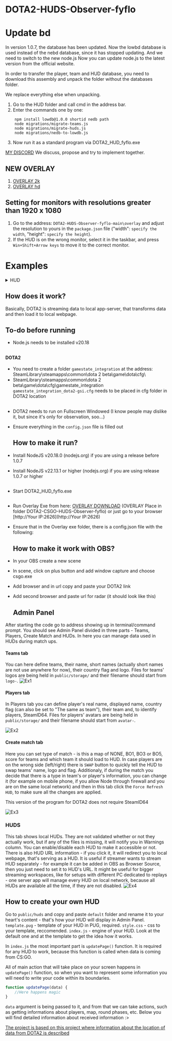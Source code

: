# DOTA2-HUDS-Observer-fyflo

# Update bd
In version 1.0.7, the database has been updated. Now the lowbd database is used instead of the nebd database, since it has stopped updating. And we need to switch to the new node.js Now you can update node.js to the latest version from the official website.

In order to transfer the player, team and HUD database, you need to download this assembly and unpack the folder without the databases folder.

We replace everything else when unpacking.

1. Go to the HUD folder and call cmd in the address bar.
2. Enter the commands one by one:
```commands
   	npm install lowdb@1.0.0 shortid nedb path
	node migrations/migrate-teams.js
	node migrations/migrate-huds.js
	node migrations/nedb-to-lowdb.js
```
3. Now run it as a standard program via DOTA2_HUD_fyflo.exe

[MY DISCORD](https://discordapp.com/channels/392006529206976512/392006529206976514) We discuss, propose and try to implement together.

## NEW OVERLAY
1. [OVERLAY 2k](https://drive.google.com/file/d/1MpVZwhrmr0-cL3VijTfKtBwfLF5ZAQJv/view?usp=drive_link)
2. [OVERLAY hd](https://drive.google.com/file/d/1gl0UTRwlGgCVBF9gDOQe3gT7aMM_apO-/view?usp=sharing)

## Setting for monitors with resolutions greater than 1920 x 1080
1. Go to the address: `DOTA2-HUDS-Observer-fyflo-main\overlay` and adjust the resolution to yours in the `package.json` file ("width": `specify the width`, "height": `specify the height`).
2. If the HUD is on the wrong monitor, select it in the taskbar, and press `Win+Shift+Arrow keys` to move it to the correct monitor.

# Examples
<details><summary>HUD</summary>
	
![Ex1](https://i.imgur.com/NWGLDSB.jpeg)

</details>

## How does it work?

Basically, DOTA2 is streaming data to local app-server, that transforms data and then load it to local webpage.

## To-do before running

- Node.js needs to be installed v20.18
##
#### DOTA2
- You need to create a folder `gamestate_integration` at the address: SteamLibrary\steamapps\common\dota 2 beta\game\dota\cfg\ 
- SteamLibrary\steamapps\common\dota 2 beta\game\dota\cfg\gamestate_integration `gamestate_integration_dota2-gsi.cfg` needs to be placed in cfg folder in DOTA2 location

##
- DOTA2 needs to run on Fullscreen Windowed (I know people may dislike it, but since it's only for observation, soo...)
- Ensure everything in the `config.json` file is filled out

  ## How to make it run?
- Install NodeJS v20.18.0 (nodejs.org) if you are using a release before 1.0.7
- Install NodeJS v22.13.1 or higher (nodejs.org) if you are using release 1.0.7 or higher
  
##
- Start DOTA2_HUD_fyflo.exe
##
- Run Overlay Exe from here: [OVERLAY DOWNLOAD](https://drive.google.com/file/d/1rqCMiZAmfJkEwtPSEFhkoDCm2SI1dRJA/view?usp=sharing) (OVERLAY Place in folder DOTA2-CSGO-HUDS-Observer-fyflo) or just go to your browser [http://Your IP:2626](http://Your IP:2626)
- Ensure that in the Overlay exe folder, there is a config.json file with the following:

  ## How to make it work with OBS?
- In your OBS create a new scene
- In scene, click on plus button and add window capture and choose csgo.exe
- Add browser and in url copy and paste your DOTA2 link
- Add second browser and paste url for radar (it should look like this)

  ## Admin Panel

After starting the code go to address showing up in terminal/command prompt. You should see Admin Panel divided in three parts - Teams, Players, Create Match and HUDs. In here you can manage data used in HUDs during match ups.

#### Teams tab

You can here define teams, their name, short names (actually short names are not use anywhere for now), their country flag and logo. Files for teams' logos are being held in `public/storage/` and their filename should start from `logo-`.
![Ex1](https://i.imgur.com/7HPOrB0.png)

#### Players tab

In Players tab you can define player's real name, displayed name, country flag (can also be set to "The same as team"), their team and, to identify players, SteamID64. Files for players' avatars are being held in `public/storage/` and their filename should start from `avatar-`.

![Ex2](https://i.imgur.com/tiDnUPj.png)

#### Create match tab

Here you can set type of match - is this a map of NONE, BO1, BO3 or BO5, score for teams and which team it should load to HUD. In case players are on the wrong side (left/right) there is `SWAP` button to quickly tell the HUD to swap teams' name, logo and flag.
Additionaly, if during the match you decide that there is a type in team's or player's information, you can change it (for example on mobile phone, if you allow Node through firewall and you are on the same local network) and then in this tab click the `Force Refresh HUD`, to make sure all the changes are applied.

This version of the program for DOTA2 does not require SteamID64

![Ex3](https://i.imgur.com/61l8zd7.png)

### HUDS

This tab shows local HUDs. They are not validated whether or not they actually work, but if any of the files is missing, it will notify you in Warnings column.
You can enable/disable each HUD to make it accessible or not. There is also HUD URL information - if you click it, it will redirect you to local webpage, that's serving as a HUD. It is useful if streamer wants to stream HUD separately - for example it can be added in OBS as Browser Source, then you just need to set it to HUD's URL.
It might be useful for bigger streaming workspaces, like for setups with different PC dedicated to replays - one server app will manage every HUD on local network, because all HUDs are available all the time, if they are not disabled.
![Ex4](https://i.imgur.com/HbdH4Ia.png)

## How to create your own HUD
Go to `public/huds` and copy and paste `default` folder and rename it to your heart's content - that's how your HUD will display in Admin Panel.
`template.pug` - template of your HUD in PUG, required.
`style.css` - css to your template, reccomended.
`index.js` - engine of your HUD. Look at the default one and at the template to get the idea how it works.

In `index.js` the most important part is `updatePage()` function. It is required for any HUD to work, because this function is called when data is coming from CS:GO. 

All of main action that will take place on your screen happens in `updatePage()` function, so when you want to represent some information you will need to write your code within its boundaries.
```javascript
function updatePage(data) {
	//Here happens magic
}
```
`data` argument is being passed to it, and from that we can take actions, such as getting informations about players, map, round phases, etc. Below you will find detailed information about received information :>


[The project is based on this project where information about the location of data from DOTA2 is described](https://github.com/antonpup/Dota2GSI)
